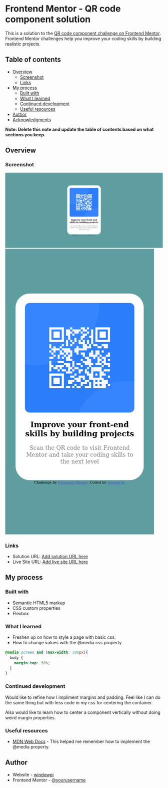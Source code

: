 # Frontend Mentor - QR code component solution

This is a solution to the [QR code component challenge on Frontend Mentor](https://www.frontendmentor.io/challenges/qr-code-component-iux_sIO_H). Frontend Mentor challenges help you improve your coding skills by building realistic projects. 

## Table of contents

- [Overview](#overview)
  - [Screenshot](#screenshot)
  - [Links](#links)
- [My process](#my-process)
  - [Built with](#built-with)
  - [What I learned](#what-i-learned)
  - [Continued development](#continued-development)
  - [Useful resources](#useful-resources)
- [Author](#author)
- [Acknowledgments](#acknowledgments)

**Note: Delete this note and update the table of contents based on what sections you keep.**

## Overview

### Screenshot

![](./images/screenshot.png)
![](./images/mobile-screenshot.png)

### Links

- Solution URL: [Add solution URL here](https://github.com/windowpi/qr-code-component)
- Live Site URL: [Add live site URL here](https://your-live-site-url.com)

## My process

### Built with

- Semantic HTML5 markup
- CSS custom properties
- Flexbox

### What I learned

* Freshen up on how to style a page with basic css.
* How to change values with the @media css property


```css
@media screen and (max-width: 500px){
  body {
    margin-top: 30%;
  }
}
```

### Continued development

Would like to refine how I impliment margins and padding. Feel like I can do the same thing but with less code in my css for centering the container.

Also would like to learn how to center a component vertically without doing weird margin properties.

### Useful resources

- [MDN Web Docs](https://developer.mozilla.org/en-US/docs/Web/CSS/@media) - This helped me remember how to implement the @media property.

## Author

- Website - [windowpi](https://github.com/windowpi)
- Frontend Mentor - [@yourusername](https://www.frontendmentor.io/profile/windowpi)
